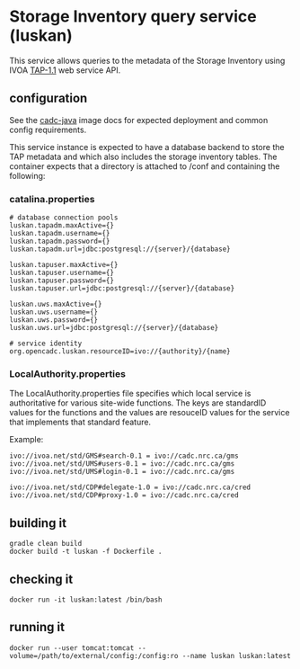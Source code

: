 # Storage Inventory query service (luskan)

This service allows queries to the metadata of the Storage Inventory using
IVOA <a href="http://www.ivoa.net/documents/TAP/20190927/">TAP-1.1</a> web service API.

## configuration
See the [cadc-java](https://github.com/opencadc/docker-base/tree/master/cadc-java) image docs 
for expected deployment and common config requirements.

This service instance is expected to have a database backend to store the TAP metadata and which also includes the 
storage inventory tables. The container expects that a directory is attached to /conf and containing the following:

### catalina.properties
```
# database connection pools
luskan.tapadm.maxActive={}
luskan.tapadm.username={}
luskan.tapadm.password={}
luskan.tapadm.url=jdbc:postgresql://{server}/{database}

luskan.tapuser.maxActive={}
luskan.tapuser.username={}
luskan.tapuser.password={}
luskan.tapuser.url=jdbc:postgresql://{server}/{database}

luskan.uws.maxActive={}
luskan.uws.username={}
luskan.uws.password={}
luskan.uws.url=jdbc:postgresql://{server}/{database}

# service identity
org.opencadc.luskan.resourceID=ivo://{authority}/{name}
```

### LocalAuthority.properties
The LocalAuthority.properties file specifies which local service is authoritative for various site-wide functions. The keys
are standardID values for the functions and the values are resouceID values for the service that implements that standard 
feature.

Example:
```
ivo://ivoa.net/std/GMS#search-0.1 = ivo://cadc.nrc.ca/gms           
ivo://ivoa.net/std/UMS#users-0.1 = ivo://cadc.nrc.ca/gms    
ivo://ivoa.net/std/UMS#login-0.1 = ivo://cadc.nrc.ca/gms           

ivo://ivoa.net/std/CDP#delegate-1.0 = ivo://cadc.nrc.ca/cred
ivo://ivoa.net/std/CDP#proxy-1.0 = ivo://cadc.nrc.ca/cred
```

## building it
```
gradle clean build
docker build -t luskan -f Dockerfile .
```

## checking it
```
docker run -it luskan:latest /bin/bash
```

## running it
```
docker run --user tomcat:tomcat --volume=/path/to/external/config:/config:ro --name luskan luskan:latest
```
